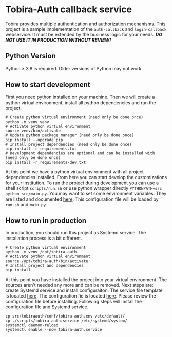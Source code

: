 # Tobira-Auth callback service

Tobira provides multiple authentication and authorization mechanisms.
This project is a sample implementation of the `auth-callback` and `login-callback` webservice.
It must be extended by the business logic for your needs.
***DO NOT USE IT IN PRODUCTION WITHOUT REVIEW!***

## Python Version
Python ≥ 3.8 is required. Older versions of Python may not work.

## How to start development
First you need python installed on your machine. Then we will create a python virtual environment, 
install all python dependencies and run the project.

```shell
# Create python virtual environment (need only be done once)
python -m venv venv
# Activate python virtual environment 
source venv/bin/activate
# Update python package manager (need only be done once)
pip install --upgrade pip
# Install project dependencies (need only be done once)
pip install -r requirements.txt
# Development dependencies are optional and can be installed with (need only be done once)
pip install -r requirements-dev.txt
```

At this point we have a python virtual environment with all project dependencies installed.
From here you can start develop the customizations for your institution.
To run the project during development you can use a shell script `scripts/run.sh`
or use python wrapper directly `PYTHONPATH=src python src/main.py`.
You may want to set some environment variables.
They are listed and documented [here](src/tobiraauth/conf/tobira-auth.env).
This configuration file will be loaded by `run.sh` and `main.py`.

## How to run in production

In production, you should run this project as Systemd service.
The installation process is a bit different.
```shell
# Create python virtual environment
python -m venv /opt/tobira-auth
# Activate python virtual environment
source /opt/tobira-auth/bin/activate
# Install project and dependencies
pip install .
```
At this point you have installed the project into your virtual environment.
The sources aren't needed any more and can be removed.
Next steps are: create Systemd service and install configuraiton.
The service file template is located [here](scripts/tobira-auth.service).
The configuration fie is located [here](src/tobiraauth/conf/tobira-auth.env).
Please review the configuration file before installing.
Following steps will install the configuration file and Systemd service.
```shell
cp src/tobiraauth/conf/tobira-auth.env /etc/default/
cp ./scripts/tobira-auth.service /etc/systemd/system/
systemctl daemon-reload
systemctl enable --now tobira-auth.service
```

